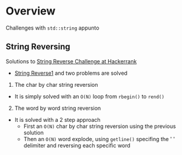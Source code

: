 
# Overview 

Challenges with `std::string` appunto 

## String Reversing 

Solutions to [String Reverse Challenge at Hackerrank](https://www.hackerrank.com/contests/ngcjcjccg/challenges/string-reverse) 

- [String Reverse1](https://github.com/NicolaBernini/CPPSnippets1/blob/master/hackerrank/string/string_reverse1.cpp) and two problems are solved 
1. The char by char string reversion 
  - It is simply solved with an `O(N)` loop from `rbegin()` to `rend()` 
2. The word by word string reversion 
  - It is solved with a 2 step approach 
    - First an `O(N)` char by char string reversion using the previous solution 
    - Then an `O(N)` word explode, using `getline()` specifing the ' ' delimiter and reversing each specific word 







